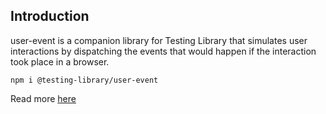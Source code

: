 ## Introduction

user-event is a companion library for Testing Library that
simulates user interactions by dispatching the events that
would happen if the interaction took place in a browser.

`npm i @testing-library/user-event`

Read more [here](https://testing-library.com/docs/user-event/intro)